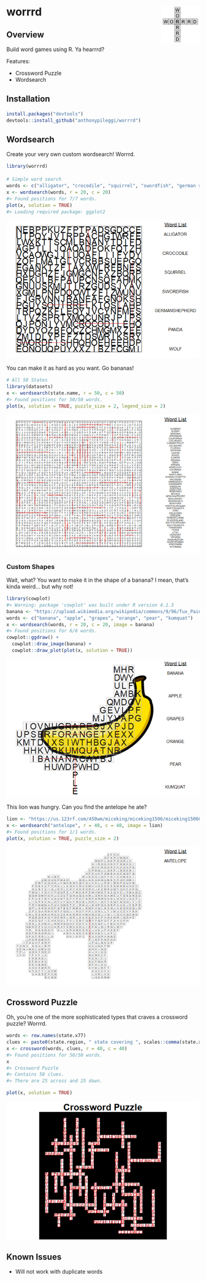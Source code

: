 
<!-- README.md is generated from README.Rmd. Please edit that file -->

# worrrd <img src="man/figures/logo.png" align="right" />

## Overview

Build word games using R. Ya hearrrd?

Features:

-   Crossword Puzzle
-   Wordsearch

## Installation

``` r
install.packages("devtools")
devtools::install_github("anthonypileggi/worrrd")
```

## Wordsearch

Create your very own custom wordsearch! Worrrd.

``` r
library(worrrd)

# Simple word search
words <- c("alligator", "crocodile", "squirrel", "swordfish", "german shepherd", "panda", "wolf")
x <- wordsearch(words, r = 20, c = 20)
#> Found positions for 7/7 words.
plot(x, solution = TRUE)
#> Loading required package: ggplot2
```

![](man/figures/README-wordsearch-easy-1.png)<!-- -->

You can make it as hard as you want. Go bananas!

``` r
# All 50 States
library(datasets)
x <- wordsearch(state.name, r = 50, c = 50)
#> Found positions for 50/50 words.
plot(x, solution = TRUE, puzzle_size = 2, legend_size = 2)
```

![](man/figures/README-wordsearch-hard-1.png)<!-- -->

### Custom Shapes

Wait, what? You want to make it in the shape of a banana? I mean, that’s
kinda weird… but why not!

``` r
library(cowplot)
#> Warning: package 'cowplot' was built under R version 4.1.3
banana <- "https://upload.wikimedia.org/wikipedia/commons/9/96/Tux_Paint_banana.svg"
words <- c("banana", "apple", "grapes", "orange", "pear", "kumquat")
x <- wordsearch(words, r = 20, c = 20, image = banana)
#> Found positions for 6/6 words.
cowplot::ggdraw() +
  cowplot::draw_image(banana) +
  cowplot::draw_plot(plot(x, solution = TRUE))
```

![](man/figures/README-wordsearch-banana-1.png)<!-- -->

This lion was hungry. Can you find the antelope he ate?

``` r
lion <- "https://us.123rf.com/450wm/miceking/miceking1506/miceking150601500/40903456-stock-vector-lion-silhouette.jpg"
x <- wordsearch("antelope", r = 40, c = 40, image = lion)
#> Found positions for 1/1 words.
plot(x, solution = TRUE, puzzle_size = 2)
```

![](man/figures/README-wordsearch-lion-1.png)<!-- -->

## Crossword Puzzle

Oh, you’re one of the more sophisticated types that craves a crossword
puzzle? Worrrd.

``` r
words <- row.names(state.x77)
clues <- paste0(state.region, " state covering ", scales::comma(state.x77[, "Area"]), " square miles.")
x <- crossword(words, clues, r = 40, c = 40)
#> Found positions for 50/50 words.
x
#> Crossword Puzzle
#> Contains 50 clues.
#> There are 25 across and 25 down.
```

``` r
plot(x, solution = TRUE)
```

![](man/figures/README-crossword-1.png)<!-- -->

## Known Issues

-   Will not work with duplicate words
